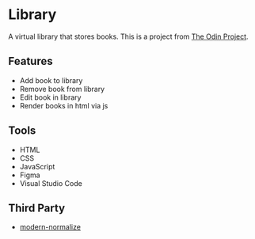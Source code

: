 # Library
A virtual library that stores books. This is a project from [The Odin Project](<https://www.theodinproject.com/>).

## Features
* Add book to library
* Remove book from library
* Edit book in library
* Render books in html via js

## Tools
* HTML
* CSS
* JavaScript
* Figma
* Visual Studio Code

## Third Party
* [modern-normalize](<https://github.com/sindresorhus/modern-normalize>)
